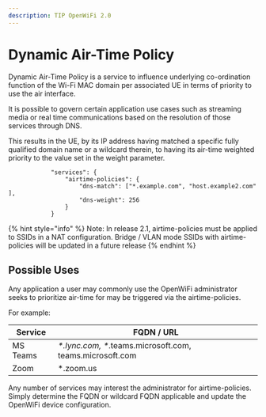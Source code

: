 ```yaml
---
description: TIP OpenWiFi 2.0
---
```


# Dynamic Air-Time Policy

Dynamic Air-Time Policy is a service to influence underlying co-ordination function of the Wi-Fi MAC domain per associated UE in terms of priority to use the air interface.

It is possible to govern certain application use cases such as streaming media or real time communications based on the resolution of those services through DNS.

This results in the UE, by its IP address having matched a specific fully qualified domain name or a wildcard therein, to having its air-time weighted priority to the value set in the weight parameter.

```
            "services": {     
                "airtime-policies": {
                    "dns-match": ["*.example.com", "host.example2.com" ],
                    "dns-weight": 256
                }
            }
```

{% hint style="info" %}
Note: In release 2.1, airtime-policies must be applied to SSIDs in a NAT configuration. Bridge / VLAN mode SSIDs with airtime-policies will be updated in a future release
{% endhint %}

## Possible Uses

Any application a user may commonly use the OpenWiFi administrator seeks to prioritize air-time for may be triggered via the airtime-policies.

For example:

| Service  | FQDN / URL                                                 |
| -------- | ---------------------------------------------------------- |
| MS Teams | _\*.lync.com, \*_.teams.microsoft.com, teams.microsoft.com |
| Zoom     | \*.zoom.us                                                 |

Any number of services may interest the administrator for airtime-policies. Simply determine the FQDN or wildcard FQDN applicable and update the OpenWiFi device configuration.
